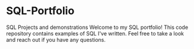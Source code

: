# SQL-Portfolio
SQL Projects and demonstrations
Welcome to my SQL portfolio! This code repository contains examples of SQL I've written. Feel free to take a look and reach out if you have any questions.
